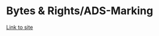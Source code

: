 # Bytes & Rights/ADS-Marking

[Link to site](https://reservoir-pages.github.io/Bytes-Rights-ADS-Marking/ "Сайт размещен на GitHub Pages")
